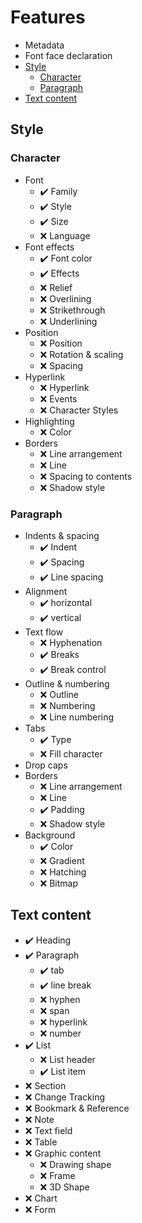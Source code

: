 # Features

- Metadata
- Font face declaration
- [Style](#style)
  - [Character](#character)
  - [Paragraph](#paragraph)
- [Text content](#text-content)

## Style

### Character

- Font
  - ✔️ Family
  - ✔️ Style
  - ✔️ Size
  - ❌ Language
- Font effects
  - ✔️ Font color
  - ✔️ Effects
  - ❌ Relief
  - ❌ Overlining
  - ❌ Strikethrough
  - ❌ Underlining
- Position
  - ❌ Position
  - ❌ Rotation & scaling
  - ❌ Spacing
- Hyperlink
  - ❌ Hyperlink
  - ❌ Events
  - ❌ Character Styles
- Highlighting
  - ❌ Color
- Borders
  - ❌ Line arrangement
  - ❌ Line
  - ❌ Spacing to contents
  - ❌ Shadow style

### Paragraph

- Indents & spacing
  - ✔️ Indent
  - ✔️ Spacing
  - ✔️ Line spacing
- Alignment
  - ✔️ horizontal
  - ✔️ vertical
- Text flow
  - ❌ Hyphenation
  - ✔️ Breaks
  - ✔️ Break control
- Outline & numbering
  - ❌ Outline
  - ❌ Numbering
  - ❌ Line numbering
- Tabs
  - ✔️ Type
  - ❌ Fill character
- Drop caps
- Borders
  - ❌ Line arrangement
  - ❌ Line
  - ✔️ Padding
  - ❌ Shadow style
- Background
  - ✔️ Color
  - ❌ Gradient
  - ❌ Hatching
  - ❌ Bitmap

## Text content

- ✔️ Heading
- ✔️ Paragraph
  - ✔️ tab
  - ✔️ line break
  - ❌ hyphen
  - ❌ span
  - ❌ hyperlink
  - ❌ number
- ✔️ List
  - ❌ List header
  - ✔️ List item
- ❌ Section
- ❌ Change Tracking
- ❌ Bookmark & Reference
- ❌ Note
- ❌ Text field
- ❌ Table
- ❌ Graphic content
  - ❌ Drawing shape
  - ❌ Frame
  - ❌ 3D Shape
- ❌ Chart
- ❌ Form

<!--
❌
✔️
⏳
-->
